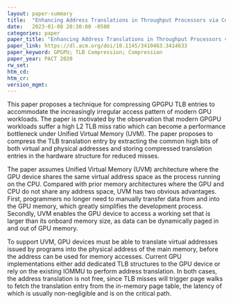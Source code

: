 ```yaml
---
layout: paper-summary
title:  "Enhancing Address Translations in Throughput Processors via Compression"
date:   2023-01-08 20:30:00 -0500
categories: paper
paper_title: "Enhancing Address Translations in Throughput Processors via Compression"
paper_link: https://dl.acm.org/doi/10.1145/3410463.3414633
paper_keyword: GPGPU; TLB Compression; Compression
paper_year: PACT 2020
rw_set:
htm_cd:
htm_cr:
version_mgmt:
---
```


This paper proposes a technique for compressing GPGPU TLB entries to accommodate the increasingly irregular
access pattern of modern GPU workloads. The paper is motivated by the observation that modern GPGPU workloads 
suffer a high L2 TLB miss ratio which can become a performance bottleneck under Unified Virtual Memory (UVM).
The paper proposes to compress the TLB translation entry by extracting the common high bits of both virtual
and physical addresses and storing compressed translation entries in the hardware structure for reduced misses.

The paper assumes Unified Virtual Memory (UVM) architecture where the GPU device shares the same virtual address
space as the process running on the CPU. Compared with prior memory architectures where the GPU and CPU do not 
share any address space, UVM has two obvious advantages. First, programmers no longer need to manually transfer
data from and into the GPU memory, which greatly simplifies the development process. Secondly, UVM enables 
the GPU device to access a working set that is larger than its onboard memory size, as data can be dynamically
paged in and out of GPU memory.

To support UVM, GPU devices must be able to translate virtual addresses issued by programs into the physical address
of the main memory, before the address can be used for memory accesses. Current GPU implementations either add 
dedicated TLB structures to the GPU device or rely on the existing IOMMU to perform address translation.
In both cases, the address translation is not free, since TLB misses will trigger page walks to fetch the 
translation entry from the in-memory page table, the latency of which is usually non-negligible and is 
on the critical path.
